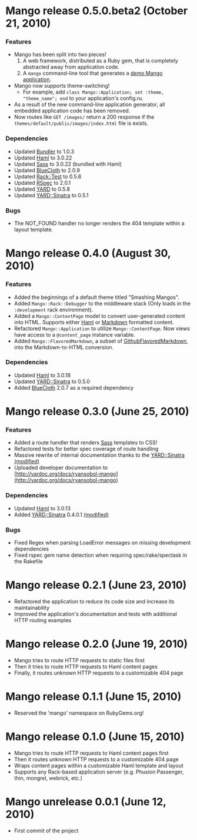 Mango release 0.5.0.beta2 (October 21, 2010)
============================================

### Features

  * Mango has been split into two pieces!
    1. A web framework, distributed as a Ruby gem, that is completely abstracted away from application code.
    2. A `mango` command-line tool that generates a [demo Mango application](http://mango-fireworks.heroku.com/).
  * Mango now supports theme-switching!
    * For example, add `class Mango::Application; set :theme, "theme_name"; end` to your application's config.ru.
  * As a result of the new command-line application generator, all embedded application code has been removed.
  * Now routes like `GET /images/` return a 200 response if the `themes/default/public/images/index.html` file is exists.

### Dependencies

  * Updated [Bundler](http://gembundler.com/) to 1.0.3
  * Updated [Haml](http://haml-lang.com/) to 3.0.22
  * Updated [Sass](http://sass-lang.com/) to 3.0.22 (bundled with Haml)
  * Updated [BlueCloth](http://deveiate.org/projects/BlueCloth) to 2.0.9
  * Updated [Rack::Test](http://github.com/brynary/rack-test) to 0.5.6
  * Updated [RSpec](http://rspec.info/) to 2.0.1
  * Updated [YARD](http://yardoc.org/) to 0.5.8
  * Updated [YARD::Sinatra](http://github.com/rkh/yard-sinatra) to 0.5.1

### Bugs

  * The NOT_FOUND handler no longer renders the 404 template within a layout template.

Mango release 0.4.0 (August 30, 2010)
=====================================

### Features

  * Added the beginnings of a default theme titled "Smashing Mangos".
  * Added `Mango::Rack::Debugger` to the middleware stack (Only loads in the `:development` rack environment).
  * Added a `Mango::ContentPage` model to convert user-generated content into HTML.  Supports either [Haml](http://haml-lang.com/) or [Markdown](http://daringfireball.net/projects/markdown/syntax) formatted content.
  * Refactored `Mango::Application` to utilize `Mango::ContentPage`.  Now views have access to a `@content_page` instance variable.
  * Added `Mango::FlavoredMarkdown`, a subset of [GithubFlavoredMarkdown](http://github.github.com/github-flavored-markdown/), into the Markdown-to-HTML conversion.

### Dependencies

  * Updated [Haml](http://haml-lang.com/) to 3.0.18
  * Updated [YARD::Sinatra](http://github.com/rkh/yard-sinatra) to 0.5.0
  * Added [BlueCloth](http://deveiate.org/projects/BlueCloth) 2.0.7 as a required dependency

Mango release 0.3.0 (June 25, 2010)
===================================

### Features

  * Added a route handler that renders [Sass](http://sass-lang.com/) templates to CSS!
  * Refactored tests for better spec coverage of route handling
  * Massive rewrite of internal documentation thanks to the [YARD::Sinatra (modified)](http://github.com/ryansobol/yard-sinatra)
  * Uploaded developer documentation to [http://yardoc.org/docs/ryansobol-mango](http://yardoc.org/docs/ryansobol-mango)

### Dependencies

  * Updated [Haml](http://haml-lang.com/) to 3.0.13
  * Added [YARD::Sinatra](http://github.com/rkh/yard-sinatra) 0.4.0.1 [(modified)](http://github.com/ryansobol/yard-sinatra)

### Bugs

  * Fixed Regex when parsing LoadError messages on missing development dependencies
  * Fixed rspec gem name detection when requiring spec/rake/spectask in the Rakefile

Mango release 0.2.1 (June 23, 2010)
===================================

  * Refactored the application to reduce its code size and increase its maintainability
  * Improved the application's documentation and tests with additional HTTP routing examples

Mango release 0.2.0 (June 19, 2010)
===================================

  * Mango tries to route HTTP requests to static files first
  * Then it tries to route HTTP requests to Haml content pages
  * Finally, it routes unknown HTTP requests to a customizable 404 page

Mango release 0.1.1 (June 15, 2010)
===================================

  * Reserved the 'mango' namespace on RubyGems.org!

Mango release 0.1.0 (June 15, 2010)
===================================

  * Mango tries to route HTTP requests to Haml content pages first
  * Then it routes unknown HTTP requests to a customizable 404 page
  * Wraps content pages within a customizable Haml template and layout
  * Supports any Rack-based application server (e.g. Phusion Passenger, thin, mongrel, webrick, etc.)

Mango unrelease 0.0.1 (June 12, 2010)
=====================================

  * First commit of the project

